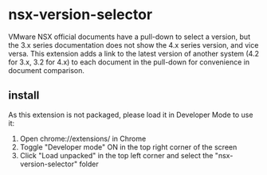 # nsx-version-selector
VMware NSX official documents have a pull-down to select a version, but the 3.x series documentation does not show the 4.x series version, and vice versa.
This extension adds a link to the latest version of another system (4.2 for 3.x, 3.2 for 4.x) to each document in the pull-down for convenience in document comparison.

## install
As this extension is not packaged, please load it in Developer Mode to use it:
1. Open chrome://extensions/ in Chrome
2. Toggle "Developer mode" ON in the top right corner of the screen
3. Click "Load unpacked" in the top left corner and select the "nsx-version-selector" folder
